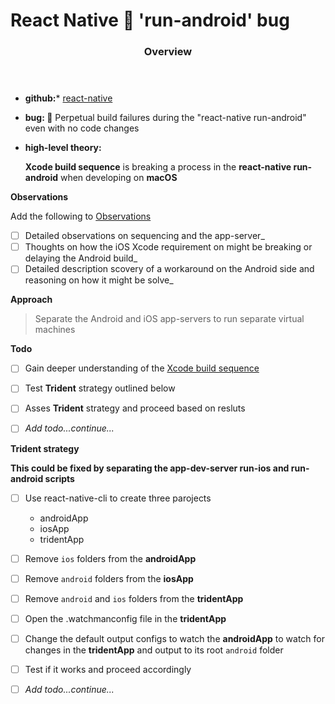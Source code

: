 # React Native 🐞 'run-android' bug

<header class='md-header'>

### Overview

</header>

- **github:***  <a  class='md-link' 
                    target='_blank'
                    href='https://github.com/facebook/react-native'>
                    react-native
                </a>

- **bug: 🐞** Perpetual build failures during the "react-native  run-android" even with no code changes 

- **high-level theory:**  

    <div class='md-theory'>

    **Xcode build sequence** is breaking a process in the **react-native  run-android** when developing on **macOS**
        
    </div>

<div class='md-label-header'>

**Observations**

</div>

Add the following to 
    <a  class='md-link-bold' 
        target='_blank' 
        href='observations.html'>
        Observations
    </a>

- [ ] Detailed observations on sequencing and the app-server_
- [ ] Thoughts on how the iOS Xcode requirement on might be breaking or delaying the Android build_
- [ ] Detailed description scovery of a workaround on the Android side and reasoning on how it might be solve_ 

<div class='md-label-header'>

**Approach**

</div>

> Separate the Android and iOS app-servers to run separate virtual machines

<div class='md-label-header md-label-header-todo'>

**Todo**

</div>

- [ ] Gain deeper understanding of the 
        <a class='md-link-bold' target='_blank' href='https://developer.apple.com/videos/play/wwdc2018/415/'>
            Xcode build sequence
        </a>
- [ ] Test **Trident** strategy outlined below
- [ ] Asses **Trident** strategy and proceed based on resluts
- [ ] _Add todo...continue..._


<div class='md-label-header md-label-header-strategy'>

**Trident strategy**

</div>

<div class='md-strategy'>

**This could be fixed by separating the app-dev-server run-ios and run-android scripts**

</div>

- [ ] Use react-native-cli to create three parojects 

    - androidApp
    - iosApp
    - tridentApp

- [ ] Remove `ios` folders from the **androidApp**
- [ ] Remove `android` folders from the **iosApp**
- [ ] Remove `android` and `ios` folders from the **tridentApp**

- [ ] Open the .watchmanconfig file in the **tridentApp**
- [ ] Change the default output configs to watch the **androidApp** to watch for changes in the  **tridentApp** and output to its root `android` folder

- [ ] Test if it works and proceed accordingly
- [ ] _Add todo...continue..._
